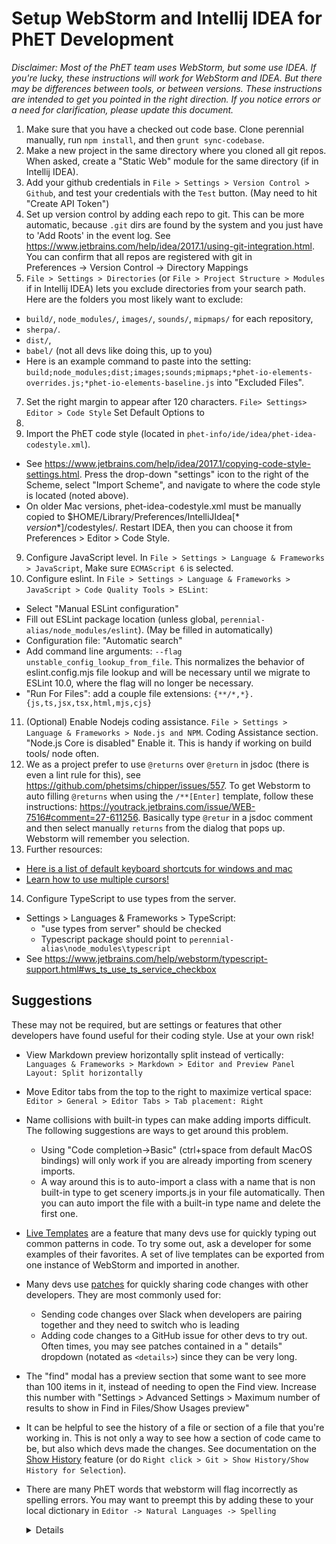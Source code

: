 # Setup WebStorm and Intellij IDEA for PhET Development

*Disclaimer: Most of the PhET team uses WebStorm, but some use IDEA. If you're lucky, these instructions will work for
WebStorm and IDEA. But there may be differences between tools, or between versions. These instructions are intended to
get you pointed in the right direction. If you notice errors or a need for clarification, please update this document.*

1. Make sure that you have a checked out code base. Clone perennial manually, run `npm install`, and then `grunt sync-codebase`.
3. Make a new project in the same directory where you cloned all git repos. When asked, create a "Static Web" module for
   the same directory (if in Intellij IDEA).
4. Add your github credentials in `File > Settings > Version Control > Github`, and test your credentials with the
   `Test` button. (May need to hit "Create API Token")
5. Set up version control by adding each repo to git. This can be more automatic, because `.git` dirs are found by the
   system and you just have to 'Add Roots' in the event log.
   See https://www.jetbrains.com/help/idea/2017.1/using-git-integration.html. You can confirm that all repos are
   registered with git in     
   Preferences -> Version Control -> Directory Mappings
6. `File > Settings > Directories` (or `File > Project Structure > Modules` if in Intellij IDEA) lets you exclude
   directories from your search path. Here are the folders you most likely want to exclude:

* `build/`, `node_modules/`, `images/`, `sounds/`, `mipmaps/` for each repository,
* `sherpa/`.
* `dist/`,
* `babel/` (not all devs like doing this, up to you)
* Here is an example command to paste into the setting:
  `build;node_modules;dist;images;sounds;mipmaps;*phet-io-elements-overrides.js;*phet-io-elements-baseline.js`
  into "Excluded Files".

7. Set the right margin to appear after 120 characters. `File> Settings> Editor > Code Style` Set Default Options to
120.
8. Import the PhET code style (located in `phet-info/ide/idea/phet-idea-codestyle.xml`).

* See https://www.jetbrains.com/help/idea/2017.1/copying-code-style-settings.html. Press the drop-down "settings"
  icon to the right of the Scheme, select "Import Scheme", and navigate to where the code style is located (noted
  above).
* On older Mac versions, phet-idea-codestyle.xml must be manually copied to $HOME/Library/Preferences/IntelliJIdea[*
  *version**]/codestyles/. Restart IDEA, then you can choose it from Preferences > Editor > Code Style.

9. Configure JavaScript level. In `File > Settings > Language & Frameworks > JavaScript`, Make sure `ECMAScript 6` is
   selected.
10. Configure eslint. In `File > Settings > Language & Frameworks > JavaScript > Code Quality Tools > ESLint`:

* Select "Manual ESLint configuration"
* Fill out ESLint package location (unless global, `perennial-alias/node_modules/eslint`). (May be filled in
  automatically)
* Configuration file: "Automatic search"
* Add command line arguments: `--flag unstable_config_lookup_from_file`. This normalizes the behavior of
  eslint.config.mjs file lookup and will be necessary until we migrate to ESLint 10.0, where the flag will no longer be
  necessary.
* "Run For Files": add a couple file extensions: `{**/*,*}.{js,ts,jsx,tsx,html,mjs,cjs}`

11. (Optional) Enable Nodejs coding assistance. `File > Settings > Language & Frameworks > Node.js and NPM`. Coding
    Assistance section. "Node.js Core is disabled" Enable it. This is handy if working on build tools/ node often.
12. We as a project prefer to use `@returns` over `@return` in jsdoc (there is even a lint rule for this), see
    https://github.com/phetsims/chipper/issues/557. To get Webstorm to auto filling `@returns` when using the
    `/**[Enter]`
    template, follow these instructions: https://youtrack.jetbrains.com/issue/WEB-7516#comment=27-611256. Basically type
    `@retur` in a jsdoc comment and then select manually `returns` from the dialog that pops up. Webstorm will remember
    you selection.
13. Further resources:

* [Here is a list of default keyboard shortcuts for windows and mac](https://resources.jetbrains.com/storage/products/intellij-idea/docs/IntelliJIDEA_ReferenceCard.pdf)
* [Learn how to use multiple cursors!](https://www.jetbrains.com/webstorm/guide/tips/multi-cursor/)

14. Configure TypeScript to use types from the server.

* Settings > Languages & Frameworks > TypeScript:
  * "use types from server" should be checked
  * Typescript package should point to `perennial-alias\node_modules\typescript`
* See https://www.jetbrains.com/help/webstorm/typescript-support.html#ws_ts_use_ts_service_checkbox

## Suggestions

These may not be required, but are settings or features that other developers have found useful for their coding style.
Use at your own risk!

* View Markdown preview horizontally split instead of vertically:
  `Languages & Frameworks > Markdown > Editor and Preview Panel Layout: Split horizontally`
* Move Editor tabs from the top to the right to maximize vertical space:
  `Editor > General > Editor Tabs > Tab placement: Right`
* Name collisions with built-in types can make adding imports difficult. The following suggestions are ways to get
  around this problem.
  * Using "Code completion->Basic" (ctrl+space from default MacOS bindings) will only work if you are already importing
    from scenery imports.
  * A way around this is to auto-import a class with a name that is non built-in type to get scenery imports.js in your
    file automatically. Then you can auto import the file with a built-in type name and delete the first one.
* [Live Templates](https://www.jetbrains.com/help/idea/using-live-templates.html#live_templates_types) are a feature
  that many devs use for quickly typing out common patterns in code. To try some out, ask a developer for some examples
  of their favorites. A set of live templates can be exported from one instance of WebStorm and imported in another.
* Many devs use [patches](https://www.jetbrains.com/help/webstorm/using-patches.html) for quickly sharing code changes
  with other developers. They are most commonly used for:
  * Sending code changes over Slack when developers are pairing together and they need to switch who is leading
  * Adding code changes to a GitHub issue for other devs to try out. Often times, you may see patches contained in a "
    details" dropdown (notated as `<details>`) since they can be very long.
* The "find" modal has a preview section that some want to see more than 100 items in it, instead of needing to open the
  Find view. Increase this number with "Settings > Advanced Settings > Maximum number of results to show in Find in Files/Show Usages preview"
* It can be helpful to see the history of a file or section of a file that you're working in. This is not only a way to
  see how a section of code came to be, but also which devs made the changes. See documentation on
  the [Show History](https://www.jetbrains.com/help/webstorm/investigate-changes.html#file-history) feature (or do
  `Right click > Git > Show History/Show History for Selection`).
* There are many PhET words that webstorm will flag incorrectly as spelling errors. You may want to preempt this by
  adding these to your local dictionary in `Editor -> Natural Languages -> Spelling`
  <details>

  * assistive
  * autoselect
  * autoselectable
  * blackman
  * bugginess
  * codap
  * eall
  * eslint
  * falsey
  * grapher
  * interoperated
  * kauzmann
  * klusendorf
  * layerable
  * lightyear
  * multilink
  * multitouch
  * operationalize
  * optionize
  * pdom
  * phet
  * phetio
  * phetmarks
  * phetsim
  * phetsims
  * phettest
  * pickability
  * pickable
  * popupable
  * proccessed
  * recursed
  * renameable
  * runnables
  * sonification
  * sonify
  * substate
  * toggler
  * translatability
  * unbuilt
  * unclamped
  * unclickable
  * undefer
  * uninstrument
  * uninstrumentation
  * uninstrumented
  * unpickable
  </details>
